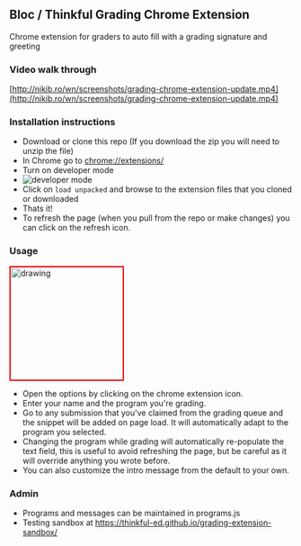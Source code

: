 ## Bloc / Thinkful Grading Chrome Extension

Chrome extension for graders to auto fill with a grading signature and greeting

### Video walk through

[http://nikib.ro/wn/screenshots/grading-chrome-extension-update.mp4](http://nikib.ro/wn/screenshots/grading-chrome-extension-update.mp4)

### Installation instructions

- Download or clone this repo (If you download the zip you will need to unzip the file)
- In Chrome go to [chrome://extensions/](chrome://extensions/)
- Turn on developer mode
- ![developer mode](http://nikib.ro/wn/screenshots/Extensions_2018-04-09_08-05-18.jpg)
- Click on `load unpacked` and browse to the extension files that you cloned or downloaded
- Thats it!
- To refresh the page (when you pull from the repo or make changes) you can click on the refresh 
icon.

### Usage
<img src="https://thinkful-ed.github.io/grading-extension-sandbox/options.png" alt="drawing" width="200"  style="border:2px solid red"/>

- Open the options by clicking on the chrome extension icon.
- Enter your name and the program you're grading.
- Go to any submission that you've claimed from the grading queue and the snippet will be added
 on page load. It will automatically adapt to the program you selected.
- Changing the program while grading will automatically re-populate the text field, this is 
useful to avoid refreshing the page, but be careful as it will override anything you wrote before.
- You can also customize the intro message from the default to your own.

### Admin
- Programs and messages can be maintained in programs.js
- Testing sandbox at https://thinkful-ed.github.io/grading-extension-sandbox/
